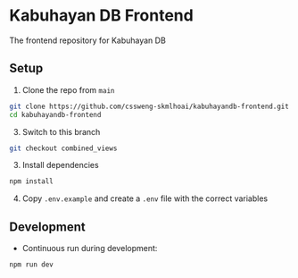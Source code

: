 # Kabuhayan DB Frontend

The frontend repository for Kabuhayan DB

## Setup

1. Clone the repo from `main`

```bash
git clone https://github.com/cssweng-skmlhoai/kabuhayandb-frontend.git
cd kabuhayandb-frontend
```

3. Switch to this branch
```bash
git checkout combined_views
```

3. Install dependencies

```bash
npm install
```

4. Copy `.env.example` and create a `.env` file with the correct variables

## Development

- Continuous run during development:

```bash
npm run dev
```

